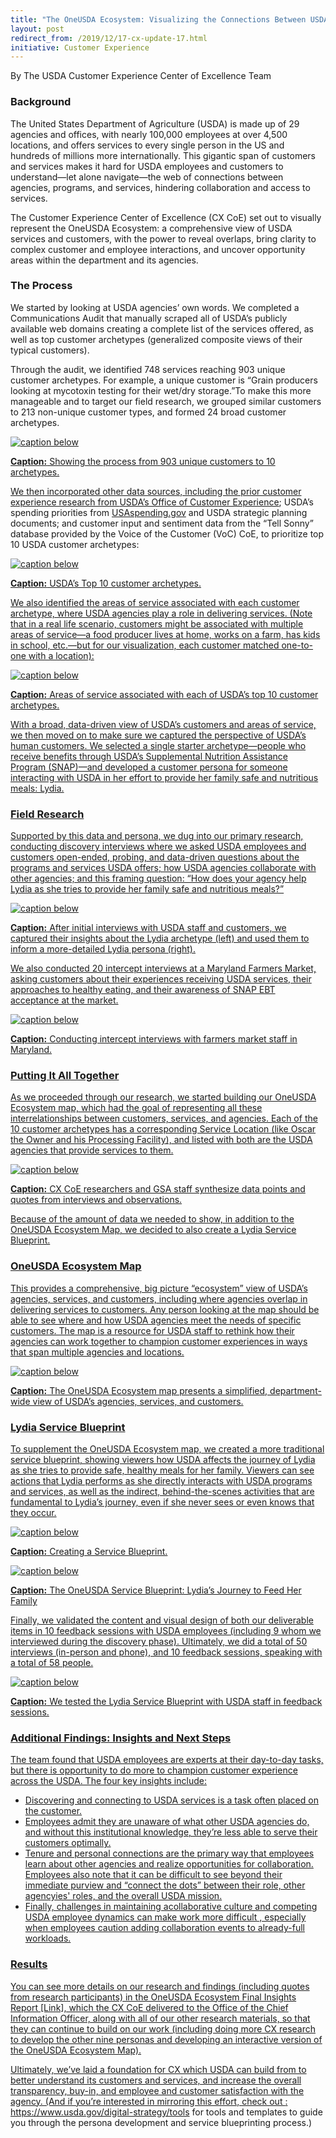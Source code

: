 ```yaml
---
title: "The OneUSDA Ecosystem: Visualizing the Connections Between USDA Customers, Services, and Agencies"
layout: post
redirect_from: /2019/12/17-cx-update-17.html
initiative: Customer Experience
---
```

By The USDA Customer Experience Center of Excellence Team

<h3>Background</h3>
The United States Department of Agriculture (USDA)  is made up of 29 agencies and offices, with nearly 100,000 employees at 
over 4,500 locations, and offers services to every single person in the US and hundreds of millions more internationally. This 
gigantic span of customers and services makes it hard for USDA employees and customers to understand—let alone navigate—the web
of connections between agencies, programs, and services, hindering collaboration and access to services.

The Customer Experience Center of Excellence (CX CoE) set out to visually represent the OneUSDA Ecosystem: a comprehensive view
of USDA services and customers, with the power to reveal overlaps, bring clarity to complex customer and employee interactions,
and uncover opportunity areas within the department and its agencies.

<h3>The Process</h3>
We started by looking at USDA agencies’ own words. We completed a Communications Audit that manually scraped all of USDA’s 
publicly available web domains creating a complete list of the services offered, as well as top customer archetypes 
(generalized composite views of their typical customers). 

Through the audit, we identified 748 services reaching 903 unique customer archetypes. For example, a unique customer is 
“Grain producers looking at mycotoxin testing for their wet/dry storage.”To make this more manageable and to target our field 
research, we grouped similar customers to 213 non-unique customer types, and formed 24 broad customer archetypes. 

<a href="{{site.baseurl}}/chatbotdashboards.jpg" target="_blank" rel="noopener noreferrer">
<img src="{{site.baseurl}}/chatbotdashboards.jpg" alt="caption below">



**Caption:** Showing the process from 903 unique customers to 10 archetypes.

We then incorporated other data sources, including the prior customer experience research from <a href="https://www.performance.gov/agriculture/FY2018_Q2_Agriculture_Improving_Customer_Experience_at_USDA.pdf"> USDA’s Office of Customer 
Experience</a>; USDA’s spending priorities from <a href="https://www.usaspending.gov/#/"> USAspending.gov</a> and USDA strategic planning 
documents; and customer input and sentiment data from the “Tell Sonny” database provided by the Voice of the Customer (VoC) 
CoE, to prioritize top 10 USDA customer archetypes:

<a href="{{site.baseurl}}/areas-of-service-1000.jpg" target="_blank" rel="noopener noreferrer">
<img src="{{site.baseurl}}/areas-of-service-1000.jpg.jpg" alt="caption below">

**Caption:** USDA’s Top 10 customer archetypes.  

We also identified the areas of service associated with each customer archetype, where USDA agencies play a role in delivering
services. (Note that in a real life scenario, customers might be associated with multiple areas of service—a food producer 
lives at home, works on a farm, has kids in school, etc.—but for our visualization, each customer matched one-to-one with a 
location):

<a href="{{site.baseurl}}/ten-archetypes-labeled-1000.jpg" target="_blank" rel="noopener noreferrer">
<img src="{{site.baseurl}}/ten-archetypes-labeled-1000.jpg" alt="caption below">

**Caption:** Areas of service associated with each of USDA’s top 10 customer archetypes.

With a broad, data-driven view of USDA’s customers and areas of service, we then moved on to make sure we captured the perspective 
of USDA’s human customers. We selected a single starter archetype—people who receive benefits through USDA’s Supplemental 
Nutrition Assistance Program (SNAP)—and developed a customer persona for someone interacting with USDA in her effort to provide
her family safe and nutritious meals: Lydia.

<h3>Field Research</h3>

Supported by this data and persona, we dug into our primary research, conducting discovery interviews where we asked USDA 
employees and customers open-ended, probing, and data-driven questions about the programs and services USDA offers; how USDA 
agencies collaborate with other agencies; and this framing question: “How does your agency help Lydia as she tries to provide
her family safe and nutritious meals?”

<a href="{{site.baseurl}}/lydia-development-duo-1000.jpg" target="_blank" rel="noopener noreferrer">
<img src="{{site.baseurl}}/lydia-development-duo-1000.jpg.jpg" alt="caption below">

**Caption:** After initial interviews with USDA staff and customers, we captured their insights about the Lydia archetype (left) 
and used them to inform a more-detailed Lydia persona (right).

We also conducted 20 intercept interviews at a Maryland Farmers Market, asking customers about their experiences receiving 
USDA services, their approaches to healthy eating, and their awareness of SNAP EBT acceptance at the market. 

<a href="{{site.baseurl}}/farmers-market-700.jpg" target="_blank" rel="noopener noreferrer">
<img src="{{site.baseurl}}/farmers-market-700.jpg" alt="caption below">

**Caption:** Conducting intercept interviews with farmers market staff in Maryland.

<h3>Putting It All Together</h3>

As we proceeded through our research, we started building our OneUSDA Ecosystem map, which had the goal of representing all 
these interrelationships between customers, services, and agencies. Each of the 10 customer archetypes has a corresponding 
Service Location (like Oscar the Owner and his Processing Facility), and listed with both are the USDA agencies that provide 
services to them.

<a href="{{site.baseurl}}/one-usda-synthesis.jpg" rel="noopener noreferrer">
<img src="{{site.baseurl}}/one-usda-synthesis.jpg" alt="caption below">

**Caption:** CX CoE researchers and GSA staff synthesize data points and quotes from interviews and observations.

Because of the amount of data we needed to show, in addition to the OneUSDA Ecosystem Map, we decided to also create a Lydia 
Service Blueprint.

<h3>OneUSDA Ecosystem Map</h3>

This provides a comprehensive, big picture “ecosystem” view of USDA’s agencies, services, and customers, including where 
agencies overlap in delivering services to customers. Any person looking at the map should be able to see where and how 
USDA agencies meet the needs of specific customers. The map is a resource for USDA staff to rethink how their agencies can 
work together to champion customer experiences in ways that span multiple agencies and locations. 

<a href="{{site.baseurl}}/2019-09-OneUSDA-Ecosystem-Image-1000.png" rel="noopener noreferrer">
<img src="{{site.baseurl}}/2019-09-OneUSDA-Ecosystem-Image-1000.png" alt="caption below">

**Caption:** The OneUSDA Ecosystem map presents a simplified, department-wide view of USDA’s agencies, services, and customers.

<h3>Lydia Service Blueprint</h3>

To supplement the OneUSDA Ecosystem map, we created a more traditional service blueprint, showing viewers how USDA affects 
the journey of Lydia as she tries to provide safe, healthy meals for her family. Viewers can see actions that Lydia performs
as she directly interacts with USDA programs and services, as well as the indirect, behind-the-scenes activities that are 
fundamental to Lydia’s journey, even if she never sees or even knows that they occur.

<a href="{{site.baseurl}}/service-blueprint-process.png" rel="noopener noreferrer">
<img src="{{site.baseurl}}/service-blueprint-process.png" alt="caption below">

**Caption:** Creating a Service Blueprint.

<a href="{{site.baseurl}}/2019-09-Lydia-Journey-Image-1000.png" rel="noopener noreferrer">
<img src="{{site.baseurl}}/2019-09-Lydia-Journey-Image-1000.png" alt="caption below">

**Caption:** The OneUSDA Service Blueprint: Lydia’s Journey to Feed Her Family

Finally, we validated the content and visual design of both our deliverable items in 10 feedback sessions with USDA employees
(including 9 whom we interviewed during the discovery phase). Ultimately, we did a total of 50 interviews (in-person and 
phone), and 10 feedback sessions, speaking with a total of 58 people.

<a href="{{site.baseurl}}/feedback-testing-1000.jpg" rel="noopener noreferrer">
<img src="{{site.baseurl}}/feedback-testing-1000.jpg" alt="caption below">

**Caption:** We tested the Lydia Service Blueprint with USDA staff in feedback sessions.

<h3>Additional Findings: Insights and Next Steps</h3>
The team found that USDA employees are experts at their day-to-day tasks, but there is opportunity to do more to champion 
customer experience across the USDA. The four key insights include:

- Discovering and connecting to USDA services is a task often placed on the customer.
- Employees admit they are unaware of what other USDA agencies do, and without this  institutional knowledge, they’re less 
able to serve their customers optimally.
- Tenure and personal connections are the primary way that employees learn about other agencies and realize opportunities for
collaboration. Employees also note that it can be difficult to see beyond their immediate purview and “connect the dots” between 
their role, other agencyies' roles, and the overall USDA mission. 
- Finally, challenges in maintaining acollaborative culture and competing USDA employee dynamics can make work more difficult
, especially when employees caution adding collaboration events to already-full workloads.

<h3>Results</h3>
You can see more details on our research and findings (including quotes from research participants) in the OneUSDA Ecosystem 
Final Insights Report [Link], which the CX CoE delivered to the Office of the Chief Information Officer, along with all of 
our other research materials, so that they can continue to build on our work (including doing more CX research to develop the
other nine personas and developing an interactive version of the OneUSDA Ecosystem Map). 

Ultimately, we’ve laid a foundation for CX which USDA can build from to better understand its customers and services, and 
increase the overall transparency, buy-in, and employee and customer satisfaction with the agency. (And if you’re interested
in mirroring this effort, check out <a href="https://www.usaspending.gov/#/">: https://www.usda.gov/digital-strategy/tools</a> for tools and templates to guide you through
the persona development and service blueprinting process.)
